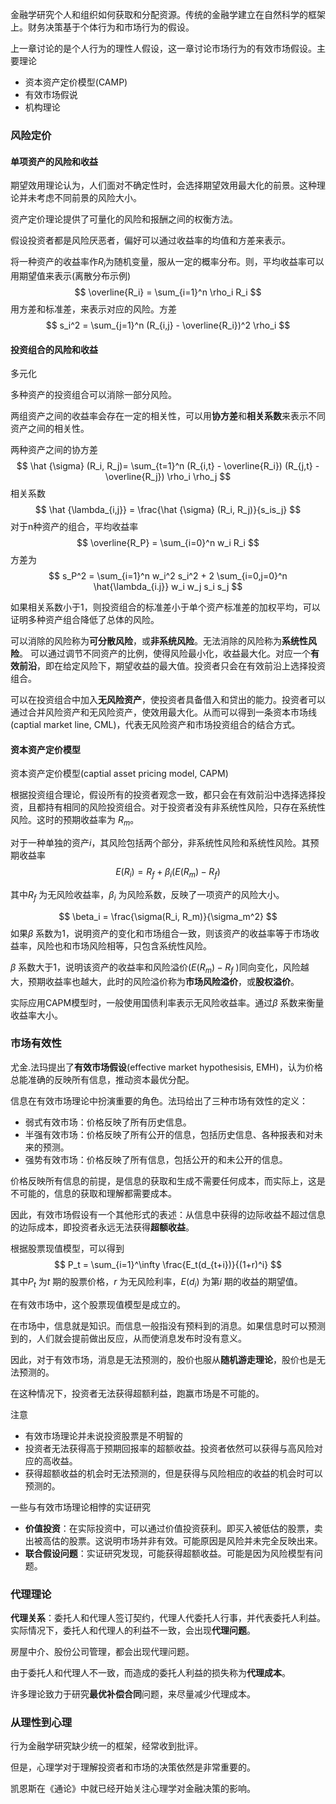 金融学研究个人和组织如何获取和分配资源。传统的金融学建立在自然科学的框架上。财务决策基于个体行为和市场行为的假设。

上一章讨论的是个人行为的理性人假设，这一章讨论市场行为的有效市场假设。主要理论
+ 资本资产定价模型(CAMP)
+ 有效市场假说
+ 机构理论

### 风险定价

#### 单项资产的风险和收益

期望效用理论认为，人们面对不确定性时，会选择期望效用最大化的前景。这种理论并未考虑不同前景的风险大小。

资产定价理论提供了可量化的风险和报酬之间的权衡方法。

假设投资者都是风险厌恶者，偏好可以通过收益率的均值和方差来表示。

将一种资产的收益率作$R_i$为随机变量，服从一定的概率分布。则，平均收益率可以用期望值来表示(离散分布示例)
$$
\overline{R_i} = \sum_{i=1}^n \rho_i R_i
$$
用方差和标准差，来表示对应的风险。方差
$$
s_i^2 = \sum_{j=1}^n (R_{i,j} - \overline{R_i})^2 \rho_i
$$

#### 投资组合的风险和收益

多元化

多种资产的投资组合可以消除一部分风险。

两组资产之间的收益率会存在一定的相关性，可以用**协方差**和**相关系数**来表示不同资产之间的相关性。

两种资产之间的协方差
$$
\hat {\sigma} (R_i, R_j)= \sum_{t=1}^n (R_{i,t} - \overline{R_i}) (R_{j,t} - \overline{R_j}) \rho_i \rho_j
$$
相关系数
$$
\hat {\lambda_{i,j}} = \frac{\hat {\sigma} (R_i, R_j)}{s_is_j}
$$
对于n种资产的组合，平均收益率
$$
\overline{R_P} = \sum_{i=0}^n w_i R_i
$$
方差为
$$
s_P^2 = \sum_{i=1}^n w_i^2 s_i^2 + 2 \sum_{i=0,j=0}^n \hat{\lambda_{i.j}} w_i w_j s_i s_j
$$

如果相关系数小于1，则投资组合的标准差小于单个资产标准差的加权平均，可以证明多种资产组合降低了总体的风险。

可以消除的风险称为**可分散风险**，或**非系统风险**。无法消除的风险称为**系统性风险**。
可以通过调节不同资产的比例，使得风险最小化，收益最大化。对应一个**有效前沿**，即在给定风险下，期望收益的最大值。投资者只会在有效前沿上选择投资组合。

可以在投资组合中加入**无风险资产**，使投资者具备借入和贷出的能力。投资者可以通过合并风险资产和无风险资产，使效用最大化。从而可以得到一条资本市场线(captial market line, CML)，代表无风险资产和市场投资组合的结合方式。

#### 资本资产定价模型

资本资产定价模型(captial asset pricing model, CAPM)

根据投资组合理论，假设所有的投资者观念一致，都只会在有效前沿中选择选择投资，且都持有相同的风险投资组合。对于投资者没有非系统性风险，只存在系统性风险。这时的预期收益率为 $R_m$。

对于一种单独的资产$i$，其风险包括两个部分，非系统性风险和系统性风险。其预期收益率
$$
E(R_i) = R_f + \beta_i (E(R_m) - R_f)
$$

其中$R_f$ 为无风险收益率，$\beta_i$ 为风险系数，反映了一项资产的风险大小。

$$
\beta_i = \frac{\sigma(R_i, R_m)}{\sigma_m^2}
$$
如果$\beta$ 系数为1，说明资产的变化和市场组合一致，则该资产的收益率等于市场收益率，风险也和市场风险相等，只包含系统性风险。

$\beta$ 系数大于1，说明该资产的收益率和风险溢价($E(R_m) - R_f$ )同向变化，风险越大，预期收益率也越大，此时的风险溢价称为**市场风险溢价**，或**股权溢价**。

实际应用CAPM模型时，一般使用国债利率表示无风险收益率。通过$\beta$ 系数来衡量收益率大小。

### 市场有效性

尤金.法玛提出了**有效市场假设**(effective market hypothesisis, EMH)，认为价格总能准确的反映所有信息，推动资本最优分配。

信息在有效市场理论中扮演重要的角色。法玛给出了三种市场有效性的定义：
+ 弱式有效市场：价格反映了所有历史信息。
+ 半强有效市场：价格反映了所有公开的信息，包括历史信息、各种报表和对未来的预测。
+ 强势有效市场：价格反映了所有信息，包括公开的和未公开的信息。

价格反映所有信息的前提，是信息的获取和生成不需要任何成本，而实际上，这是不可能的，信息的获取和理解都需要成本。

因此，有效市场假设有一个其他形式的表述：从信息中获得的边际收益不超过信息的边际成本，即投资者永远无法获得**超额收益**。

根据股票现值模型，可以得到
$$
P_t = \sum_{i=1}^\infty \frac{E_t(d_{t+i})}{(1+r)^i}
$$
其中$P_t$ 为$t$ 期的股票价格，$r$ 为无风险利率，$E(d_i)$ 为第$i$ 期的收益的期望值。

在有效市场中，这个股票现值模型是成立的。

在市场中，信息就是知识。而信息一般指没有预料到的消息。如果信息时可以预测到的，人们就会提前做出反应，从而使消息发布时没有意义。

因此，对于有效市场，消息是无法预测的，股价也服从**随机游走理论**，股价也是无法预测的。

在这种情况下，投资者无法获得超额利益，跑赢市场是不可能的。

注意
+ 有效市场理论并未说投资股票是不明智的
+ 投资者无法获得高于预期回报率的超额收益。投资者依然可以获得与高风险对应的高收益。
+ 获得超额收益的机会时无法预测的，但是获得与风险相应的收益的机会时可以预测的。


一些与有效市场理论相悖的实证研究
+ **价值投资**：在实际投资中，可以通过价值投资获利。即买入被低估的股票，卖出被高估的股票。这说明市场并非有效。可能原因是风险并未完全反映出来。
+ **联合假设问题**：实证研究发现，可能获得超额收益。可能是因为风险模型有问题。

### 代理理论

**代理关系**：委托人和代理人签订契约，代理人代委托人行事，并代表委托人利益。
实际情况下，委托人和代理人的利益不一致，会出现**代理问题**。

房屋中介、股份公司管理，都会出现代理问题。

由于委托人和代理人不一致，而造成的委托人利益的损失称为**代理成本**。

许多理论致力于研究**最优补偿合同**问题，来尽量减少代理成本。

### 从理性到心理

行为金融学研究缺少统一的框架，经常收到批评。

但是，心理学对于理解投资者和市场的决策依然是非常重要的。

凯恩斯在《通论》中就已经开始关注心理学对金融决策的影响。

